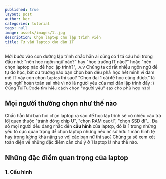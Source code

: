 ```yaml
---
published: true
layout: post
author: ker
categories: tutorial
tags: null
image: assets/images/11.jpg
description: Chọn laptop cho lập trình viên
title: Tư vấn laptop cho dân IT
---
```

Mới bước vào con đường lập trình chắc hẳn ai cũng có 1 tá câu hỏi trong đầu như: "nên học ngôn ngữ nào?" hay "học trường IT nào?" hoặc "nên chọn laptop nào để học lập trình?",..v.v Chúng ta có rất nhiều ngôn ngữ để tự do học, bất cứ trường nào bạn chọn bạn đều phải học hết mình vì đam mê IT vậy còn chọn `laptop` thì sao? "Chọn đại 1 cái để học cũng được." là suy nghĩ hoàn toàn sai nhé vì nó là người yêu của mọi dân lập trình đấy :) Cùng TuiTuCode tìm hiểu cách chọn "người yêu" sao cho phù hợp nào!
## Mọi người thường chọn như thế nào
Chắc hẳn khi bạn hỏi chọn laptop ra sao để học lập trình sẽ có nhiều câu trả lời quen thuộc "tránh dòng chip U", "chọn RAM cao tí", "chọn SSD đi"... Đa số mọi người đều đang nhắc đến **cấu hình** của laptop, đó là 1 trong những yếu tố cực quan trọng để chọn laptop nhưng nếu nó sở hữu 1 màn hình tệ hay trọng lượng khá nặng so với các bạn nữ thì sao? Chúng ta sẽ xem xét toàn diện về những đặc điểm cần chú ý ở 1 laptop là như thế nào.
## Những đặc điểm quan trọng của laptop
### 1. Cấu hình
